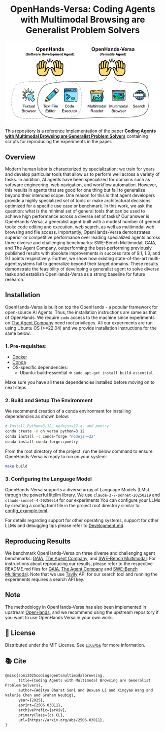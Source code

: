 <a name="readme-top"></a>


<div align="center">
  <h1 align="center">OpenHands-Versa: Coding Agents with Multimodal Browsing are Generalist Problem Solvers</h1>
  <img src="./docs/static/img/OpenHands-Versa.png" width="900">
</div>
<!-- <div align="center">
  <a href="https://arxiv.org/abs/2506.03011"><img src="https://img.shields.io/badge/Paper%20on%20Arxiv-000?logoColor=FFE165&logo=arxiv&style=for-the-badge" alt="Arxiv"></a>
  <a href="https://github.com/adityasoni9998/OpenHands-Versa/blob/main/LICENSE"><img src="https://img.shields.io/github/license/All-Hands-AI/OpenHands?style=for-the-badge&color=blue" alt="MIT License"></a>
  <hr>
</div> -->

This repository is a reference implementation of the paper [**Coding Agents with Multimodal Browsing are Generalist Problem Solvers**](https://arxiv.org/abs/2506.03011) containing scripts for reproducing the experiments in the paper.

## Overview
Modern human labor is characterized by specialization; we train for years and develop particular tools that allow us to perform well across a variety of tasks. In addition, AI agents have been specialized for domains such as software engineering, web navigation, and workflow automation.
However, this results in agents that are good for one thing but fail to generalize beyond their intended scope. One reason for this is that agent developers provide a highly specialized set of tools or make architectural decisions optimized for a specific use case or benchmark.
In this work, we ask the question: what is the minimal set of general tools that can be used to achieve high performance across a diverse set of tasks? Our answer is OpenHands-Versa, a generalist agent built with a modest number of general tools: code editing and execution, web search, as well as multimodal web browsing and file access. Importantly, OpenHands-Versa demonstrates superior or competitive performance over leading specialized agents across three diverse and challenging benchmarks: SWE-Bench Multimodal, GAIA, and The Agent Company, outperforming the best-performing previously published results with absolute improvements in success rate of 9.1, 1.3, and 9.1 points respectively. Further, we show how existing state-of-the-art multi-agent systems fail to generalize beyond their target domains. These results demonstrate the feasibility of developing a generalist agent to solve diverse tasks and establish OpenHands-Versa as a strong baseline for future research.


## Installation
OpenHands-Versa is built on top the OpenHands - a popular framework for open-source AI Agents. Thus, the installation instructions are same as that of OpenHands. We require ``sudo`` access to the machine since experiments on [The Agent Company](https://github.com/TheAgentCompany/TheAgentCompany) need root privileges. All our experiments are run using Ubuntu OS (>=22.04) and we provide installation instructions for the same below:

### 1. Pre-requisites:
* [Docker](https://docs.docker.com/engine/install/ubuntu/)
* [Conda](https://www.anaconda.com/docs/getting-started/miniconda/install#linux)
* OS-specific dependencies:
  - Ubuntu: build-essential => `sudo apt-get install build-essential`

Make sure you have all these dependencies installed before moving on to next steps. 

### 2. Build and Setup The Environment
We recommend creation of a conda environment for installing dependencies as shown below:

```bash
# Install Python=3.12, nodejs>=22.x, and poetry
conda create -n oh_versa python=3.12
conda install -c conda-forge "nodejs>=22"
conda install conda-forge::poetry
```

From the root directory of the project, run the below command to ensure OpenHands-Versa is ready to run on your system:
```bash
make build
```

### 3. Configuring the Language Model
OpenHands-Versa supports a diverse array of Language Models (LMs) through the powerful [litellm](https://docs.litellm.ai) library. We use `claude-3-7-sonnet-20250219` and `claude-sonnet-4-20250514` for our experiments You can configure your LLMs by creating a config.toml file in the project root directory similar to [config_example.toml](./config_example.toml).

For details regarding support for other operating systems, support for other LLMs and debugging tips please refer to [Development.md](./Development.md).

## Reproducing Results
We benchmark OpenHands-Versa on three diverse and challenging agent benchmarks: [GAIA](https://huggingface.co/datasets/gaia-benchmark/GAIA), [The Agent Company](https://the-agent-company.com/), and [SWE-Bench Multimodal](https://www.swebench.com/multimodal.html). For instructions about reproducing our results, please refer to the respective README.md files for [GAIA](./evaluation/benchmarks/gaia/README.md), [The Agent Company](./evaluation/benchmarks/the_agent_company/README.md) and [SWE-Bench Multimodal](./evaluation/benchmarks/swe_bench/README.md). Note that we use [Tavily](https://www.tavily.com/) API for our search tool and running the experiments requires a search API key.

## Note
The methodology in OpenHands-Versa has also been implemented in upstream [OpenHands](https://github.com/All-Hands-AI/OpenHands), and we recommend using the upstream repository if you want to use OpenHands Versa in your own work.

## 📜 License

Distributed under the MIT License. See [`LICENSE`](./LICENSE) for more information.

## 📚 Cite
```
@misc{soni2025codingagentsmultimodalbrowsing,
      title={Coding Agents with Multimodal Browsing are Generalist Problem Solvers}, 
      author={Aditya Bharat Soni and Boxuan Li and Xingyao Wang and Valerie Chen and Graham Neubig},
      year={2025},
      eprint={2506.03011},
      archivePrefix={arXiv},
      primaryClass={cs.CL},
      url={https://arxiv.org/abs/2506.03011}, 
}
```